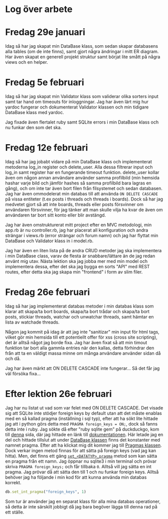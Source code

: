 # Log över arbete

# Fredag 29e januari

Idag så har jag skapat min DataBase klass, som sedan skapar databasens alla tables (om de inte finns), samt gjort några ändringar i mitt ER diagram. Har även skapat en generell projekt struktur samt börjat lite smått på några views och en helper.

# Fredag 5e februari

Idag så har jag skapat min Validator klass som validerar olika sorters input samt tar hand om timeouts för inloggningar. Jag har även lärt mig hur yardoc fungerar och dokumenterat Validator klassen och min tidigare DataBase klass med yardoc.

Jag fixade även flertalet ruby samt SQLite errors i min DataBase klass och nu funkar den som det ska.

# Fredag 12e februari

Idag så har jag jobabt vidare på min DataBase klass och implementerat metoderna log\_in register och delete\_user. Alla dessa filtrerar input och log\_in samt register har en fungerande timeout funktion. delete\_user kollar även om någon annan användare använder samma profilbild (min hemsida hashar varje bild och jämför hashes så samma profilbild bara lagras en gång), och om inte tar även bort filen från filsystemet och sedan databasen. Jag har även ommodelerat min databas till att använda `ON DELETE CASCADE` på vissa entiteter (t.ex posts i threads och threads i boards). Dock så har jag medvetet gjort så att inte boards, threads eller posts försvinner om användaren försvinner, för jag tänker att man skulle vilja ha kvar de även om användaren tar bort sitt konto eller blir avstängd.

Jag har även omstrukturerat mitt project efter en MVC metodologi, min app.rb är nu controller.rb, jag har placerat all konfiguration och andra strängar i views.rb (error strängar och forum namn) och jag har flyttat min DataBase och Validator klass in i model.rb.

Jag har även en liten lista på de andra CRUD metoder jag ska implementera i min DataBase class, varav de flesta är snabbare/lättare än de jag redan använt mig utav. Nästa lektion ska jag jobba mer med min model och implementera dessa, efter det ska jag bygga en sorts "API" med REST routes, efter detta ska jag skapa min "frontend" i form av slim filer.

# Fredag 26e februari

Idag så har jag implementerat databas metoder i min databas klass som klarar att skapa/ta bort boards, skapa/ta bort trådar och skapa/ta bort posts, stickiar threads, watchar och unwatchar threads, samt hämtar en lista av watchade threads.

Någon jag kommit på idag är att jag inte "sanitizar" min input för html tags, vilket gör min hemsida till ett potentiellt offer för xss (cross site scripting), det är alltså något jag borde fixa. Jag har även fixat så att min timout funktion tar bort alla gammla entries när den kallas, detta förhindrar den från att ta en väldigt massa minne om många användare använder sidan då och då.

Jag har även märkt att ON DELETE CASCADE inte fungerar... Så det får jag väl försöka fixa...

# Efter lektion 26e februari

Jag har nu listat ut vad som var felet med ON DELETE CASCADE. Det visade sig att SQLite inte stödjer foreign keys by default utan att det måste enablas med en så kallad pragma (inställning i sql typ), efter att ha sökt lite hittade jag att i python görs detta med `PRAGMA foreign_keys = ON;`, dock så fanns detta inte i ruby. Jag sökte då efter "ruby sqlite gem" på duckduckgo, kom till [denna](https://rubygems.org/gems/sqlite3) sida, där jag hittade en länk till [dokumentationen](https://www.rubydoc.info/gems/sqlite3/1.4.2). Här letade jag en del och hittade tillslut att under [DataBase klassen](https://www.rubydoc.info/gems/sqlite3/1.4.2/SQLite3/Database) finns det konstanter med namnet pragma. Efter att ha klickat mig dit kommer jag till [Pragmas klassen](https://www.rubydoc.info/gems/sqlite3/1.4.2/SQLite3/Pragmas). Dock verkar ingen metod finnas för att sätta på foreign keys (vad jag kan hitta). Men, det finns ett gäng [`set_<DATATYP>_pragma`](https://www.rubydoc.info/gems/sqlite3/1.4.2/SQLite3/Pragmas#set_boolean_pragma-instance_method) metod som kan sätta en pragma från ett namn. Jag öppnar nu sqlite3 i min terminal och prövar skriva `PRAGMA foreign_keys;` och får tillbaka `0`. Alltså vill jag sätta en int pragma. Jag prövar då att sätta den till 1 och nu funkar foreign keys. Alltså behöver jag ha följande i min kod för att kunna använda min databas korrekt.
```rb
db.set_int_pragma("foreign_keys", 1)
```
Som tur är använder jag en separat klass för alla mina databas operationer, så detta är inte särskilt jobbigt då jag bara begöver lägga till denna rad på ett ställe.
